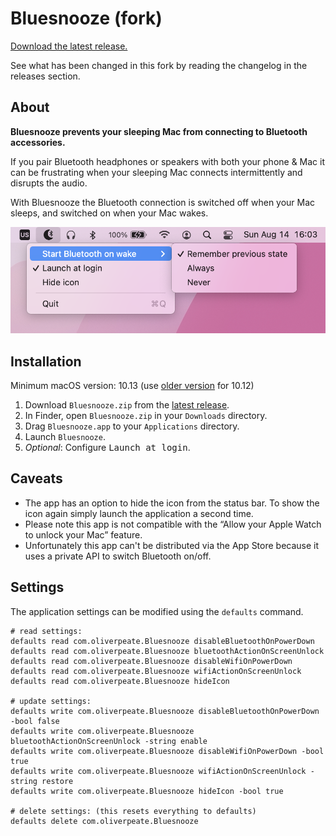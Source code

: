 # Bluesnooze (fork)

[Download the latest release.][download-latest]

See what has been changed in this fork by reading the changelog in the releases section.

## About

**Bluesnooze prevents your sleeping Mac from connecting to Bluetooth accessories.**

If you pair Bluetooth headphones or speakers with both your phone & Mac it can be frustrating when your sleeping Mac connects intermittently and disrupts the audio.

With Bluesnooze the Bluetooth connection is switched off when your Mac sleeps, and switched on when your Mac wakes.

![Screenshot showing Bluesnooze in the status bar](images/screenshot.png)

## Installation

Minimum macOS version: 10.13 (use [older version](https://github.com/stefansundin/bluesnooze/releases/tag/v1.3) for 10.12)

1. Download `Bluesnooze.zip` from the [latest release][download-latest].
1. In Finder, open `Bluesnooze.zip` in your `Downloads` directory.
1. Drag `Bluesnooze.app` to your `Applications` directory.
1. Launch `Bluesnooze`.
1. *Optional*: Configure <kbd>Launch at login</kbd>.

## Caveats

- The app has an option to hide the icon from the status bar. To show the icon again simply launch the application a second time.
- Please note this app is not compatible with the “Allow your Apple Watch to unlock your Mac” feature.
- Unfortunately this app can't be distributed via the App Store because it uses a private API to switch Bluetooth on/off.

## Settings

The application settings can be modified using the `defaults` command.

```shell
# read settings:
defaults read com.oliverpeate.Bluesnooze disableBluetoothOnPowerDown
defaults read com.oliverpeate.Bluesnooze bluetoothActionOnScreenUnlock
defaults read com.oliverpeate.Bluesnooze disableWifiOnPowerDown
defaults read com.oliverpeate.Bluesnooze wifiActionOnScreenUnlock
defaults read com.oliverpeate.Bluesnooze hideIcon

# update settings:
defaults write com.oliverpeate.Bluesnooze disableBluetoothOnPowerDown -bool false
defaults write com.oliverpeate.Bluesnooze bluetoothActionOnScreenUnlock -string enable
defaults write com.oliverpeate.Bluesnooze disableWifiOnPowerDown -bool true
defaults write com.oliverpeate.Bluesnooze wifiActionOnScreenUnlock -string restore
defaults write com.oliverpeate.Bluesnooze hideIcon -bool true

# delete settings: (this resets everything to defaults)
defaults delete com.oliverpeate.Bluesnooze
```

[download-latest]: https://github.com/stefansundin/bluesnooze/releases/latest
